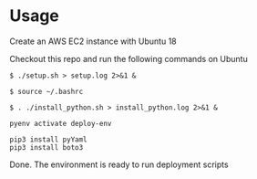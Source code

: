 # Usage

Create an AWS EC2 instance with Ubuntu 18

Checkout this repo and run the following commands on Ubuntu

```
$ ./setup.sh > setup.log 2>&1 &
```

```
$ source ~/.bashrc
```

```
$ . ./install_python.sh > install_python.log 2>&1 &
```

```
pyenv activate deploy-env
```

```
pip3 install pyYaml
pip3 install boto3
```

Done. The environment is ready to run deployment scripts
